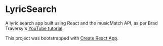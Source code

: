 # LyricSearch

A lyric search app built using React and the musicMatch API, as per Brad Traversy's [YouTube tutorial](https://www.youtube.com/watch?v=NDEt0KdDbhk&list=PLillGF-RfqbaxgxkKgKk1XlJAVCX31xRI).

This project was bootstrapped with [Create React App](https://github.com/facebook/create-react-app).
